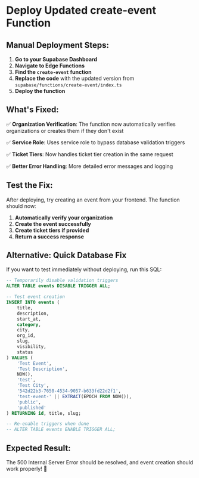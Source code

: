 # Deploy Updated create-event Function

## Manual Deployment Steps:

1. **Go to your Supabase Dashboard**
2. **Navigate to Edge Functions**
3. **Find the `create-event` function**
4. **Replace the code** with the updated version from `supabase/functions/create-event/index.ts`
5. **Deploy the function**

## What's Fixed:

✅ **Organization Verification**: The function now automatically verifies organizations or creates them if they don't exist

✅ **Service Role**: Uses service role to bypass database validation triggers

✅ **Ticket Tiers**: Now handles ticket tier creation in the same request

✅ **Better Error Handling**: More detailed error messages and logging

## Test the Fix:

After deploying, try creating an event from your frontend. The function should now:

1. **Automatically verify your organization**
2. **Create the event successfully**
3. **Create ticket tiers if provided**
4. **Return a success response**

## Alternative: Quick Database Fix

If you want to test immediately without deploying, run this SQL:

```sql
-- Temporarily disable validation triggers
ALTER TABLE events DISABLE TRIGGER ALL;

-- Test event creation
INSERT INTO events (
    title,
    description,
    start_at,
    category,
    city,
    org_id,
    slug,
    visibility,
    status
) VALUES (
    'Test Event',
    'Test Description',
    NOW(),
    'test',
    'Test City',
    '542d22b3-7650-4534-9057-b633fd22d2f1',
    'test-event-' || EXTRACT(EPOCH FROM NOW()),
    'public',
    'published'
) RETURNING id, title, slug;

-- Re-enable triggers when done
-- ALTER TABLE events ENABLE TRIGGER ALL;
```

## Expected Result:

The 500 Internal Server Error should be resolved, and event creation should work properly! 🎉
